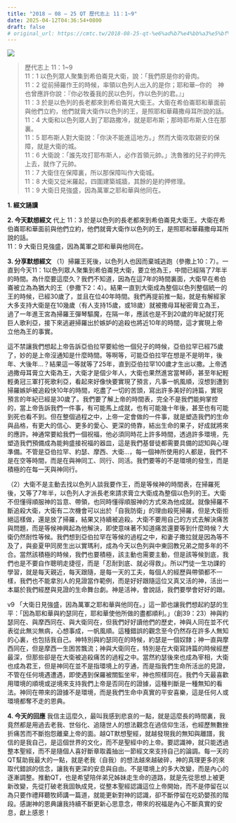 ```yaml
---
title: "2018 – 08 – 25 QT 歷代志上 11：1~9"
date: 2025-04-12T04:36:54+0800
draft: false
# original_url: https://cmtc.tw/2018-08-25-qt-%e6%ad%b7%e4%bb%a3%e5%bf%97%e4%b8%8a-11%ef%bc%9a19
---
```


![](/images/qt.jpg)
> 歷代志上 11：1\~9  
> 11：1 以色列眾人聚集到希伯崙見大衛，說：「我們原是你的骨肉。  
> 11：2 從前掃羅作王的時候，率領以色列人出入的是你；耶和華─你的　神也曾應許你說：『你必牧養我的民以色列，作以色列的君。』」  
> 11：3 於是以色列的長老都來到希伯崙見大衛王。大衛在希伯崙耶和華面前與他們立約，他們就膏大衛作以色列的王，是照耶和華藉撒母耳所說的話。  
> 11：4 大衛和以色列眾人到了耶路撒冷，就是耶布斯；那時耶布斯人住在那裏。  
> 11：5 耶布斯人對大衛說：「你決不能進這地方。」然而大衛攻取錫安的保障，就是大衛的城。  
> 11：6 大衛說：「誰先攻打耶布斯人，必作首領元帥。」洗魯雅的兒子約押先上去，就作了元帥。  
> 11：7 大衛住在保障裏，所以那保障叫作大衛城。  
> 11：8 大衛又從米羅起，四圍建築城牆，其餘的是約押修理。  
> 11：9 大衛日見強盛，因為萬軍之耶和華與他同在。

**1. 經文誦讀**

**2.  今天默想經文**
代上 11：3 於是以色列的長老都來到希伯崙見大衛王。大衛在希伯崙耶和華面前與他們立約，他們就膏大衛作以色列的王，是照耶和華藉撒母耳所說的話。  
11：9 大衛日見強盛，因為萬軍之耶和華與他同在。

**3. 分享默想經文**
（1）掃羅王死後，以色列人也因而棄城逃跑（參撒上10：7）。一直到今天11：1以色列眾人聚集到希伯崙見大衛，要立他為王，中間已經隔了7年半的時間。為什麼要這麼久？我們不知道，因為在這7年的時間裏面，大衛早在希伯崙被立為為猶大的王（參撒下2：4）。結果一直到大衛成為整個以色列整個統一的王的時候，已經30歲了，並且在位40年時間。我們再提前推一點，就是有解經家大多支持大衛是在10幾歲（有人支持15歲，或18歲）就被撒母耳秘密膏立為王，過了一年進王宮為掃羅王彈琴驅魔，在隔一年，應該也是不到20歲的年紀就打死巨人歌利亞，接下來逃避掃羅出於嫉妒的追殺也將近10年的時間，這才實現上帝立他為王的事實。

這不禁讓我們想起上帝告訴亞伯拉罕要給他一個兒子的時候，亞伯拉罕已經75歲了，妙的是上帝沒通知是什麼時間。等啊等，可能亞伯拉罕在想是不是明年，後年、大後年…？結果這一等就等了25年，直到亞伯拉罕100歲才生出以撒。上帝透過撒母耳膏立大衛為王，大衛才是個少年人，大衛也果然進宮當琴師，甚至年紀輕輕勇冠三軍打死歌利亞，看起來好像快要實現了預言，凡事一帆風順，沒想到遭到掃羅嫉妒被追殺快10年的時間，吃盡了一切的苦頭，寫出許多美好的詩篇，實現預言的年紀已經是30歲了。我們要了解上帝的時間表，完全不是我們能夠掌控的，當上帝告訴我們一件事，有可能馬上成就，也有可能幾十年後，甚至也有可能到死也看不到。但在整個過程之中，上帝一定會做的一件事，就是塑造我們的生命與品格，有更大的信心、更多的愛心、更深的倚靠，結出生命的果子，好成就將來的應許。神通常要給我們一個祝福，他必須同時花上許多時間，透過許多環境，先塑造我們預備成為能夠盛接祝福的器皿，這是我們基督徒都需要具備的認知與心理準備。不管是亞伯拉罕、約瑟、摩西、大衛…，每一個神所使用的人都是，我們不是在空等時間，而是在與神同工、同行、同活。我們要等的不是環境的發生，而是積極的在每一天與神同行。

（2）大衛不是主動去找以色列人談我要作王，而是等候神的時間表，在掃羅死後，又等了7年半，以色列人才派長老來請求膏立大衛成為整個以色列的王。大衛不但懂得順服神的旨意、帶領，也同時懂得順服神的方式來為他成就。就像掃羅不斷追殺大衛，大衛有二次機會可以出於「自我防衛」的理由殺死掃羅，但是大衛拒絕這樣做，還是放了掃羅，結果又持續被追殺。大衛不要用自己的方式去解決痛苦與問題，而是等候神興起為他解決，即使意味著不知道痛苦還要等到什麼時候？大衛仍然耐性等候。我們想到亞伯拉罕在等候的過程之中，和妻子撒拉就是因為等不及了，與妾夏甲同房生出以實瑪利，成為今天以色列與中東回教兄弟之間多年的不合。當然該積極的時候，我們也要積極，該主動也需要主動，但是該等候到底，我們也是不要自作聰明走捷徑，而是「忍耐到底、就必得救」。所以門徒一生功課的學習，就是每天親近，每天跟隨，是每一天的工夫，每個人的經歷與帶領都不一樣，我們也不能拿別人的見證當作範例，而是好好跟隨這位又真又活的神，活出一本屬於我們經歷與見證的生命舞台劇。神是活神，會說話，我們要學會好好的跟。

v9 「大衛日見強盛，因為萬軍之耶和華與他同在。」這一節也讓我們想起約瑟的生平：「因為耶和華與約瑟同在，耶和華使他所做的盡都順利。」（創39：23）神與約瑟同在、與摩西同在、與大衛同在，但我們好好讀他們的歷史，神與人同在並不代表從此無災無病，心想事成，一帆風順。這種錯誤的觀念至今仍然存在許多人無知的心裏，也包括我自己。神特別與約瑟同在的時候，約瑟是一個奴隸；神一直與摩西同在，但是摩西一生困苦飄流；神與大衛同在，特別是在大衛寫詩篇的時候經歷最深，但那些卻是在大衛被追殺痛苦的過程之中。當然約瑟後來也成為宰相，大衛也成為君王，但是神同在並不是指環境上的亨通，而是指我們生命所活出的見證，不管在任何境遇遭遇，即使遇到保羅被關監坐牢，神也照樣同在。我們今天最喜歡用環境的順境或逆境來支持我們上帝是否同在的證據，這種判斷是一種無知的看法。神同在帶來的證據不是環境，而是我們生命中真實的平安喜樂，這是任何人或環境都奪不走的恩典。

**4. 今天的回應**
我信主這麼久，最叫我感到悲哀的一點，就是這麼長的時間裏，我竟然都是用過去老我、世俗化、追隨世人的想法觀念在過信仰生活，也經歷無數挫折痛苦而不斷抱怨離棄上帝的面。越QT默想聖經，就越發現我的無知與離譜，我信的是我自己，是這個世界的文化，而不是聖經中的上帝。要認識神，就只能透過整本聖經，而不是隨個人喜好斷章取義抽出一節經文來支持自己的論調。每一天的QT幫助我最大的一點，就是老我（自我）的想法越來越破碎，神的真理更多的來取代錯誤的信念，讓我有更深的安息與自由。不是環境上的多大改變，而是內心的逐漸調整。推動QT，也是希望陪伴弟兄姊妹走生命的道路，就是先從思想上被更新改變，先從打破老我固執成見，從整本聖經認識這位上帝開始，而不是停留在以為只要作禮拜聽牧師講一篇道，就能更新對神的認識，卻不斷停留在吃奶嬰孩的階段。感謝神的恩典讓我持續不斷更新心思意念，帶來的祝福是內心不斷真實的安息，獻上感恩！
